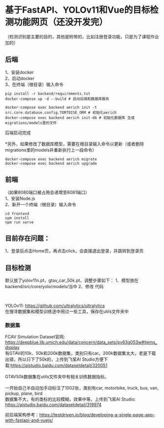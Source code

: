 # 基于FastAPI、YOLOv11和Vue的目标检测功能网页（还没开发完）
（检测识别是主要的目的，其他是附带的，比如注册登录功能，只是为了课程作业加的）
## 后端
1、安装docker\
2、启动docker\
3、在终端（根目录）输入命令
```
pip install -r backend/requirements.txt
docker-compose up -d --build # 启动后端和数据库服务

docker-compose exec backend aerich init -t src.core.database.config.TORTOISE_ORM # 初始化aerich
docker-compose exec backend aerich init-db # 初始化数据库 生成migrations/models里的文件
```
后端启动完成\
\
*另外，如果修改了数据库模型，需要在根目录输入命令以更新（或者删除migrations里的models并重新执行上一段命令）
```
docker-compose exec backend aerich migrate
docker-compose exec backend aerich upgrade
```
## 前端
（如果8080端口被占用会递增至8081端口）\
1、安装Node.js\
2、新开一个终端（根目录）输入命令
```
cd frontend
npm install
npm run serve
```
## 目前存在问题：
1、登录后点击Home页，再点击click，会直接退出登录，并跳转到登录页
## 目标检测
默认放了yolov11n.pt，gtav_car_50k.pt，调整步骤如下：
1、模型放在backend/src/core/yolo/models/当中
2、修改 代码
```

```
\
YOLOv11: https://github.com/ultralytics/ultralytics \
在搜寻数据集和模型训练途中用过一些工具，保存在utils文件夹中
### 数据集
FCAV Simulation Dataset官网: https://deepblue.lib.umich.edu/data/concern/data_sets/pv63g053w#items_display \
有GTAV的10k、50k和200k数据集，类别只有car。200k数据集太大，老是下载出错，所以只下了50k的，上传到飞桨AI Studio方便下载:https://aistudio.baidu.com/datasetdetail/320051  \
\
GTAV50k数据集在utils文件夹中有相关训练数据指标。\
\
一开始自己半自动加手动标注了1002张，类别有car, motorbike, truck, bus, van, pickup, plane, bird\
数据集不大，有的类标的比较模糊，效果中等。上传到飞桨AI Studio: https://aistudio.baidu.com/datasetdetail/319974

前后端架构参考：https://testdriven.io/blog/developing-a-single-page-app-with-fastapi-and-vuejs/
